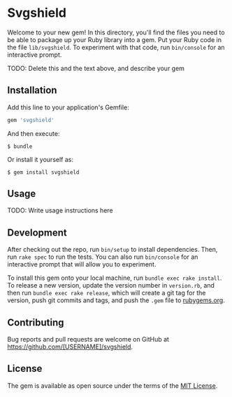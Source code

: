 # Svgshield

Welcome to your new gem! In this directory, you'll find the files you need to be able to package up your Ruby library into a gem. Put your Ruby code in the file `lib/svgshield`. To experiment with that code, run `bin/console` for an interactive prompt.

TODO: Delete this and the text above, and describe your gem

## Installation

Add this line to your application's Gemfile:

```ruby
gem 'svgshield'
```

And then execute:

    $ bundle

Or install it yourself as:

    $ gem install svgshield

## Usage

TODO: Write usage instructions here

## Development

After checking out the repo, run `bin/setup` to install dependencies. Then, run `rake spec` to run the tests. You can also run `bin/console` for an interactive prompt that will allow you to experiment.

To install this gem onto your local machine, run `bundle exec rake install`. To release a new version, update the version number in `version.rb`, and then run `bundle exec rake release`, which will create a git tag for the version, push git commits and tags, and push the `.gem` file to [rubygems.org](https://rubygems.org).

## Contributing

Bug reports and pull requests are welcome on GitHub at https://github.com/[USERNAME]/svgshield.


## License

The gem is available as open source under the terms of the [MIT License](http://opensource.org/licenses/MIT).

